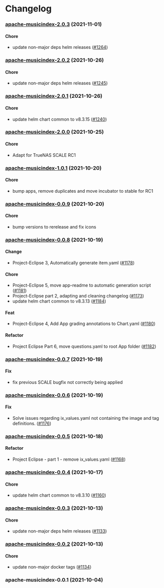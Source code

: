 # Changelog<br>


<a name="apache-musicindex-2.0.3"></a>
### [apache-musicindex-2.0.3](https://github.com/truecharts/apps/compare/apache-musicindex-2.0.2...apache-musicindex-2.0.3) (2021-11-01)

#### Chore

* update non-major deps helm releases ([#1264](https://github.com/truecharts/apps/issues/1264))



<a name="apache-musicindex-2.0.2"></a>
### [apache-musicindex-2.0.2](https://github.com/truecharts/apps/compare/apache-musicindex-2.0.1...apache-musicindex-2.0.2) (2021-10-26)

#### Chore

* update non-major deps helm releases ([#1245](https://github.com/truecharts/apps/issues/1245))



<a name="apache-musicindex-2.0.1"></a>
### [apache-musicindex-2.0.1](https://github.com/truecharts/apps/compare/apache-musicindex-2.0.0...apache-musicindex-2.0.1) (2021-10-26)

#### Chore

* update helm chart common to v8.3.15 ([#1240](https://github.com/truecharts/apps/issues/1240))



<a name="apache-musicindex-2.0.0"></a>
### [apache-musicindex-2.0.0](https://github.com/truecharts/apps/compare/apache-musicindex-1.0.1...apache-musicindex-2.0.0) (2021-10-25)

#### Chore

* Adapt for TrueNAS SCALE RC1



<a name="apache-musicindex-1.0.1"></a>
### [apache-musicindex-1.0.1](https://github.com/truecharts/apps/compare/apache-musicindex-0.0.11...apache-musicindex-1.0.1) (2021-10-20)

#### Chore

* bump apps, remove duplicates and move incubator to stable for RC1



<a name="apache-musicindex-0.0.9"></a>
### [apache-musicindex-0.0.9](https://github.com/truecharts/apps/compare/apache-musicindex-0.0.8...apache-musicindex-0.0.9) (2021-10-20)

#### Chore

* bump versions to rerelease and fix icons



<a name="apache-musicindex-0.0.8"></a>
### [apache-musicindex-0.0.8](https://github.com/truecharts/apps/compare/apache-musicindex-0.0.7...apache-musicindex-0.0.8) (2021-10-19)

#### Change

* Project-Eclipse 3, Automatically generate item.yaml ([#1178](https://github.com/truecharts/apps/issues/1178))

#### Chore

* Project-Eclipse 5, move app-readme to automatic generation script ([#1181](https://github.com/truecharts/apps/issues/1181))
* Project-Eclipse part 2, adapting and cleaning changelog ([#1173](https://github.com/truecharts/apps/issues/1173))
* update helm chart common to v8.3.13 ([#1184](https://github.com/truecharts/apps/issues/1184))

#### Feat

* Project-Eclipse 4, Add App grading annotations to Chart.yaml ([#1180](https://github.com/truecharts/apps/issues/1180))

#### Refactor

* Project Eclipse Part 6, move questions.yaml to root App folder ([#1182](https://github.com/truecharts/apps/issues/1182))



<a name="apache-musicindex-0.0.7"></a>
### [apache-musicindex-0.0.7](https://github.com/truecharts/apps/compare/apache-musicindex-0.0.6...apache-musicindex-0.0.7) (2021-10-19)

#### Fix

* fix previous SCALE bugfix not correctly being applied



<a name="apache-musicindex-0.0.6"></a>
### [apache-musicindex-0.0.6](https://github.com/truecharts/apps/compare/apache-musicindex-0.0.5...apache-musicindex-0.0.6) (2021-10-19)

#### Fix

* Solve issues regarding ix_values.yaml not containing the image and tag definitions. ([#1176](https://github.com/truecharts/apps/issues/1176))



<a name="apache-musicindex-0.0.5"></a>
### [apache-musicindex-0.0.5](https://github.com/truecharts/apps/compare/apache-musicindex-0.0.4...apache-musicindex-0.0.5) (2021-10-18)

#### Refactor

* Project Eclipse - part 1 - remove ix_values.yaml ([#1168](https://github.com/truecharts/apps/issues/1168))



<a name="apache-musicindex-0.0.4"></a>
### [apache-musicindex-0.0.4](https://github.com/truecharts/apps/compare/apache-musicindex-0.0.3...apache-musicindex-0.0.4) (2021-10-17)

#### Chore

* update helm chart common to v8.3.10 ([#1160](https://github.com/truecharts/apps/issues/1160))



<a name="apache-musicindex-0.0.3"></a>
### [apache-musicindex-0.0.3](https://github.com/truecharts/apps/compare/apache-musicindex-0.0.2...apache-musicindex-0.0.3) (2021-10-13)

#### Chore

* update non-major deps helm releases ([#1133](https://github.com/truecharts/apps/issues/1133))



<a name="apache-musicindex-0.0.2"></a>
### [apache-musicindex-0.0.2](https://github.com/truecharts/apps/compare/apache-musicindex-0.0.1...apache-musicindex-0.0.2) (2021-10-13)

#### Chore

* update non-major docker tags ([#1134](https://github.com/truecharts/apps/issues/1134))



<a name="apache-musicindex-0.0.1"></a>
### apache-musicindex-0.0.1 (2021-10-04)
